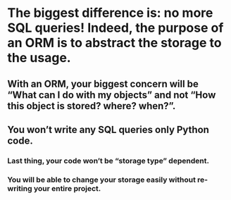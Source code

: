 # The biggest difference is: no more SQL queries! Indeed, the purpose of an ORM is to abstract the storage to the usage. 
## With an ORM, your biggest concern will be “What can I do with my objects” and not “How this object is stored? where? when?”.
## You won’t write any SQL queries only Python code. 
### Last thing, your code won’t be “storage type” dependent. 
### You will be able to change your storage easily without re-writing your entire project.
